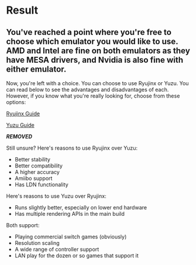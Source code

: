 # Result

## You've reached a point where you're free to choose which emulator you would like to use. AMD and Intel are fine on both emulators as they have MESA drivers, and Nvidia is also fine with either emulator.

Now, you're left with a choice. You can choose to use Ryujinx or Yuzu. You can read below to see the advantages and disadvantages of each. However, if you know what you're really looking for, choose from these options:

[Ryujinx Guide](https://github.com/Abd-007/Switch-Emulators-Guide/blob/main/Ryujinx.md)

[Yuzu Guide](https://github.com/Abd-007/Switch-Emulators-Guide/blob/main/Yuzu.md)

***REMOVED*** 

Still unsure? Here's reasons to use Ryujinx over Yuzu:

- Better stability
- Better compatibility
- A higher accuracy
- Amiibo support
- Has LDN functionality

Here's reasons to use Yuzu over Ryujinx:

- Runs slightly better, especially on lower end hardware
- Has multiple rendering APIs in the main build

Both support:

- Playing commercial switch games (obviously)
- Resolution scaling
- A wide range of controller support
- LAN play for the dozen or so games that support it
